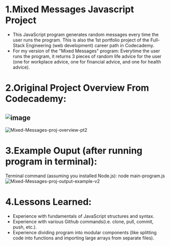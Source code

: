 # 1.Mixed Messages Javascript Project
- This JavaScript program generates random messages every time the user runs the program. This is also the 1st portfolio project of the Full-Stack Engineering (web development) career path in Codecademy.
- For my version of the "Mixed Messages" program: Everytime the user runs the program, it returns 3 pieces
of random life advice for the user (one for workplace advice, one for financial advice, and one for health advice).

# 2.Original Project Overview From Codecademy:
![image](https://github.com/user-attachments/assets/c35f6e9d-5eba-4be2-a552-3fe1d8887428)
----
![Mixed-Messages-proj-overview-pt2](https://github.com/user-attachments/assets/11df6222-406c-4da7-b657-efe6e2491639)



# 3.Example Ouput (after running program in terminal):
Terminal command (assuming you installed Node.js): node main-program.js
![Mixed-Messages-proj-output-example-v2](https://github.com/user-attachments/assets/3a658623-b0b9-4958-ab30-7f5092007c89)

# 4.Lessons Learned:
- Experience with fundamentals of JavaScript structures and syntax.
- Experience with various Github commands(i.e. clone, pull, commit, push, etc.).
- Experience dividing program into modular components (like splitting code into functions and importing large arrays from separate files).
